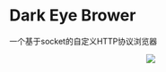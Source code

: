 # Dark Eye Brower

一个基于socket的自定义HTTP协议浏览器

<div align=center><img src="https://github.com/dalision/Dark-Eye-Brower/blob/main/images/show.gif"/></div>

